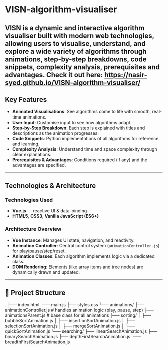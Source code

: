 # VISN-algorithm-visualiser

VISN is a dynamic and interactive algorithm visualiser built with modern web technologies, allowing users to visualise, understand, and explore a wide variety of algorithms through animations, step-by-step breakdowns, code snippets, complexity analysis, prerequisites and advantages. 
Check it out here: https://nasir-syed.github.io/VISN-algorithm-visualiser/
---

## Key Features

- **Animated Visualisations**: See algorithms come to life with smooth, real-time animations.
- **User Input**: Customise input to see how algorithms adapt.
- **Step-by-Step Breakdown**: Each step is explained with titles and descriptions as the animation progresses.
- **Code Snippets**: Python implementations of all algorithms for reference and learning.
- **Complexity Analysis**: Understand time and space complexity through clear explanations.
- **Prerequisites & Advantages**: Conditions required (if any) and the advantages are specified.
---

## Technologies & Architecture
### Technologies Used

- **Vue.js** — reactive UI & data-binding
- **HTML5**, **CSS3**, **Vanilla JavaScript (ES6+)**

### Architecture Overview

- **Vue Instance**: Manages UI state, navigation, and reactivity.
- **Animation Controller**: Central control system (`animationController.js`) for play/pause/step/reset.
- **Animation Classes**: Each algorithm implements logic via a dedicated class.
- **DOM Rendering**: Elements (like array items and tree nodes) are dynamically drawn and updated.

---

## 📁 Project Structure
.
├── index.html 
├── main.js 
├── styles.css 
└── animations/
    ├── animationController.js # handles animation logic (play, pause, step)
    ├── animationsParent.js # base class for all animations
    ├── sorting/
    │   ├── bubbleSortAnimation.js
    │   ├── insertionSortAnimation.js
    │   ├── selectionSortAnimation.js
    │   ├── mergeSortAnimation.js
    │   └── quickSortAnimation.js
    └── searching/
        ├── linearSearchAnimation.js
        ├── binarySearchAnimation.js
        ├── depthFirstSearchAnimation.js
        └── breadthFirstSearchAnimation.js




